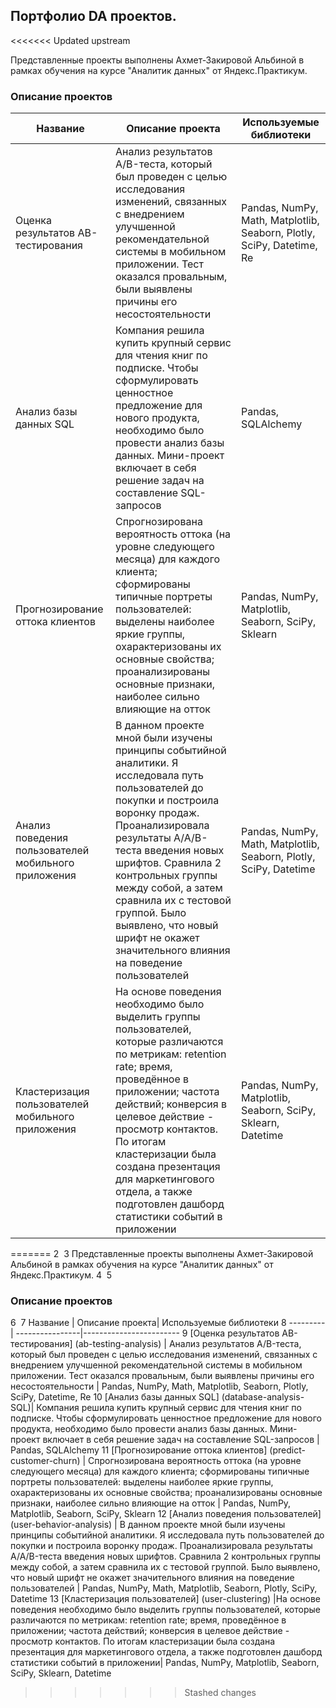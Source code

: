 ## Портфолио DA проектов.
<<<<<<< Updated upstream

Представленные проекты выполнены Ахмет-Закировой Альбиной в рамках обучения на курсе "Аналитик данных" от Яндекс.Практикум.

### Описание проектов

Название | Описание проекта| Используемые библиотеки
---------| ----------------|------------------------
Оценка результатов АВ-тестирования     | Анализ результатов A/B-теста, который был проведен с целью исследования изменений, связанных с внедрением улучшенной рекомендательной системы в мобильном приложении. Тест оказался провальным, были выявлены причины его несостоятельности   | Pandas, NumPy, Math, Matplotlib, Seaborn, Plotly, SciPy, Datetime, Re
Анализ базы данных SQL | Компания решила купить крупный сервис для чтения книг по подписке. Чтобы сформулировать ценностное предложение для нового продукта, необходимо было провести анализ базы данных. Мини-проект включает в себя решение задач на составление SQL-запросов | Pandas, SQLAlchemy
Прогнозирование оттока клиентов | Спрогнозирована вероятность оттока (на уровне следующего месяца) для каждого клиента; сформированы типичные портреты пользователей: выделены наиболее яркие группы, охарактеризованы их основные свойства; проанализированы основные признаки, наиболее сильно влияющие на отток | Pandas, NumPy, Matplotlib, Seaborn, SciPy, Sklearn
Анализ поведения пользователей мобильного приложения | В данном проекте мной были изучены принципы событийной аналитики. Я исследовала путь пользователей до покупки и построила воронку продаж. Проанализировала результаты A/A/B-теста введения новых шрифтов. Сравнила 2 контрольных группы между собой, а затем сравнила их с тестовой группой. Было выявлено, что новый шрифт не окажет значительного влияния на поведение пользователей | Pandas, NumPy, Math, Matplotlib, Seaborn, Plotly, SciPy, Datetime
Кластеризация пользователей мобильного приложения |На основе поведения необходимо было выделить группы пользователей, которые различаются по метрикам: retention rate; время, проведённое в приложении; частота действий; конверсия в целевое действие - просмотр контактов. По итогам кластеризации была создана презентация для маркетингового отдела, а также подготовлен дашборд статистики событий в приложении| Pandas, NumPy, Matplotlib, Seaborn, SciPy, Sklearn, Datetime
=======
2
​
3
Представленные проекты выполнены Ахмет-Закировой Альбиной в рамках обучения на курсе "Аналитик данных" от Яндекс.Практикум.
4
​
5
### Описание проектов
6
​
7
Название | Описание проекта| Используемые библиотеки
8
---------| ----------------|------------------------
9
[Оценка результатов АВ-тестирования] (ab-testing-analysis)     | Анализ результатов A/B-теста, который был проведен с целью исследования изменений, связанных с внедрением улучшенной рекомендательной системы в мобильном приложении. Тест оказался провальным, были выявлены причины его несостоятельности   | Pandas, NumPy, Math, Matplotlib, Seaborn, Plotly, SciPy, Datetime, Re
10
[Анализ базы данных SQL] (database-analysis-SQL)| Компания решила купить крупный сервис для чтения книг по подписке. Чтобы сформулировать ценностное предложение для нового продукта, необходимо было провести анализ базы данных. Мини-проект включает в себя решение задач на составление SQL-запросов | Pandas, SQLAlchemy
11
[Прогнозирование оттока клиентов] (predict-customer-churn) | Спрогнозирована вероятность оттока (на уровне следующего месяца) для каждого клиента; сформированы типичные портреты пользователей: выделены наиболее яркие группы, охарактеризованы их основные свойства; проанализированы основные признаки, наиболее сильно влияющие на отток | Pandas, NumPy, Matplotlib, Seaborn, SciPy, Sklearn
12
[Анализ поведения пользователей] (user-behavior-analysis) | В данном проекте мной были изучены принципы событийной аналитики. Я исследовала путь пользователей до покупки и построила воронку продаж. Проанализировала результаты A/A/B-теста введения новых шрифтов. Сравнила 2 контрольных группы между собой, а затем сравнила их с тестовой группой. Было выявлено, что новый шрифт не окажет значительного влияния на поведение пользователей | Pandas, NumPy, Math, Matplotlib, Seaborn, Plotly, SciPy, Datetime
13
[Кластеризация пользователей] (user-clustering) |На основе поведения необходимо было выделить группы пользователей, которые различаются по метрикам: retention rate; время, проведённое в приложении; частота действий; конверсия в целевое действие - просмотр контактов. По итогам кластеризации была создана презентация для маркетингового отдела, а также подготовлен дашборд статистики событий в приложении| Pandas, NumPy, Matplotlib, Seaborn, SciPy, Sklearn, Datetime
>>>>>>> Stashed changes
